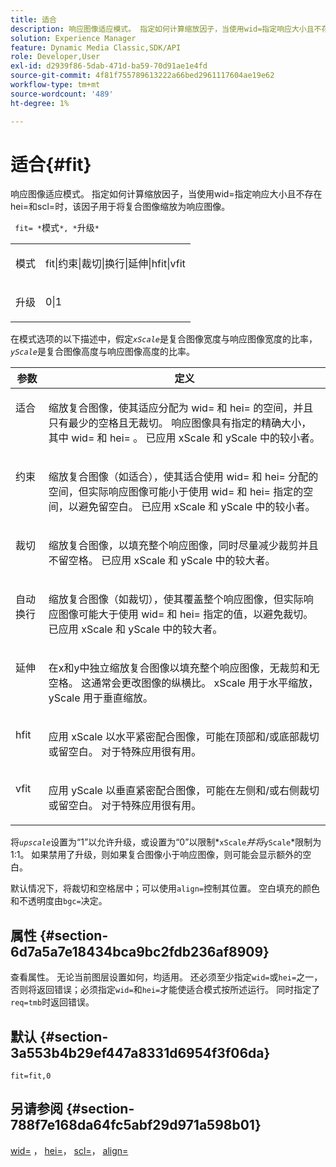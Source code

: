 ```yaml
---
title: 适合
description: 响应图像适应模式。 指定如何计算缩放因子，当使用wid=指定响应大小且不存在hei=和scl=时，该因子用于将复合图像缩放为响应图像。
solution: Experience Manager
feature: Dynamic Media Classic,SDK/API
role: Developer,User
exl-id: d2939f86-5dab-471d-ba59-70d91ae1e4fd
source-git-commit: 4f81f755789613222a66bed2961117604ae19e62
workflow-type: tm+mt
source-wordcount: '489'
ht-degree: 1%

---
```


# 适合{#fit}

响应图像适应模式。 指定如何计算缩放因子，当使用wid=指定响应大小且不存在hei=和scl=时，该因子用于将复合图像缩放为响应图像。

` fit= *`模式`*, *`升级`*`

<table id="simpletable_50FBDC6B7CB2448891DD0F491DEB5ACF"> 
 <tr class="strow"> 
  <td class="stentry"> <p> <span class="codeph"> <span class="varname">模式</span> </span> </p> </td> 
  <td class="stentry"> <p> <span class="codeph"> fit|约束|裁切|换行|延伸|hfit|vfit </span> </p> </td> 
 </tr> 
 <tr class="strow"> 
  <td class="stentry"> <p> <span class="codeph"> <span class="varname">升级</span> </span> </p> </td> 
  <td class="stentry"> <p> <span class="codeph"> 0|1 </span> </p> </td> 
 </tr> 
</table>

在模式选项的以下描述中，假定&#x200B;*`xScale`*&#x200B;是复合图像宽度与响应图像宽度的比率，*`yScale`*&#x200B;是复合图像高度与响应图像高度的比率。

<table id="table_33408ECA9D164AFAA249F8589060545E"> 
 <thead> 
  <tr> 
   <th colname="col1" class="entry"> 参数 </th> 
   <th colname="col2" class="entry"> 定义 </th> 
  </tr> 
 </thead>
 <tbody> 
  <tr valign="top"> 
   <td colname="col1"> <p> <span class="codeph">适合</span> </p> </td> 
   <td colname="col2"> <p>缩放复合图像，使其适应分配为<span class="codeph"> wid= </span>和<span class="codeph"> hei= </span>的空间，并且只有最少的空格且无裁切。 响应图像具有指定的精确大小，其中<span class="codeph"> wid= </span>和<span class="codeph"> hei= </span>。 已应用<span class="varname"> xScale </span>和<span class="varname"> yScale </span>中的较小者。 </p> </td> 
  </tr> 
  <tr valign="top"> 
   <td colname="col1"> <p> <span class="codeph">约束</span> </p> </td> 
   <td colname="col2"> <p>缩放复合图像（如<span class="codeph">适合</span>），使其适合使用<span class="codeph"> wid= </span>和<span class="codeph"> hei= </span>分配的空间，但实际响应图像可能小于使用<span class="codeph"> wid= </span>和<span class="codeph"> hei= </span>指定的空间，以避免留空白。 已应用<span class="varname"> xScale </span>和<span class="varname"> yScale </span>中的较小者。 </p> </td> 
  </tr> 
  <tr valign="top"> 
   <td colname="col1"> <p> <span class="codeph">裁切</span> </p> </td> 
   <td colname="col2"> <p>缩放复合图像，以填充整个响应图像，同时尽量减少裁剪并且不留空格。 已应用<span class="varname"> xScale </span>和<span class="varname"> yScale </span>中的较大者。 </p> </td> 
  </tr> 
  <tr valign="top"> 
   <td colname="col1"> <p> <span class="codeph">自动换行</span> </p> </td> 
   <td colname="col2"> <p>缩放复合图像（如<span class="codeph">裁切</span>），使其覆盖整个响应图像，但实际响应图像可能大于使用<span class="codeph"> wid= </span>和<span class="codeph"> hei= </span>指定的值，以避免裁切。 已应用<span class="varname"> xScale </span>和<span class="varname"> yScale </span>中的较大者。 </p> </td> 
  </tr> 
  <tr valign="top"> 
   <td colname="col1"> <p> <span class="codeph">延伸</span> </p> </td> 
   <td colname="col2"> <p>在x和y中独立缩放复合图像以填充整个响应图像，无裁剪和无空格。 这通常会更改图像的纵横比。 <span class="varname"> xScale </span>用于水平缩放，<span class="varname"> yScale </span>用于垂直缩放。 </p> </td> 
  </tr> 
  <tr valign="top"> 
   <td colname="col1"> <p> <span class="codeph"> hfit </span> </p> </td> 
   <td colname="col2"> <p>应用<span class="varname"> xScale </span>以水平紧密配合图像，可能在顶部和/或底部裁切或留空白。 对于特殊应用很有用。 </p> </td> 
  </tr> 
  <tr valign="top"> 
   <td colname="col1"> <p> <span class="codeph"> vfit </span> </p> </td> 
   <td colname="col2"> <p>应用<span class="varname"> yScale </span>以垂直紧密配合图像，可能在左侧和/或右侧裁切或留空白。 对于特殊应用很有用。 </p> </td> 
  </tr> 
 </tbody> 
</table>

将&#x200B;*`upscale`*&#x200B;设置为“1”以允许升级，或设置为“0”以限制*`xScale`*并将&#x200B;*`yScale`*&#x200B;限制为1:1。 如果禁用了升级，则如果复合图像小于响应图像，则可能会显示额外的空白。

默认情况下，将裁切和空格居中；可以使用`align=`控制其位置。 空白填充的颜色和不透明度由`bgc=`决定。

## 属性 {#section-6d7a5a7e18434bca9bc2fdb236af8909}

查看属性。 无论当前图层设置如何，均适用。 还必须至少指定`wid=`或`hei=`之一，否则将返回错误；必须指定`wid=`和`hei=`才能使适合模式按所述运行。 同时指定了`req=tmb`时返回错误。

## 默认 {#section-3a553b4b29ef447a8331d6954f3f06da}

`fit=fit,0`

## 另请参阅 {#section-788f7e168da64fc5abf29d971a598b01}

[wid=](../../../../../is-api/http-ref/image-serving-api-ref/c-http-protocol-reference/c-command-reference/r-is-http-wid.md#reference-bfeadcb67bf4485f851eb21345527e47) ， [hei=](../../../../../is-api/http-ref/image-serving-api-ref/c-http-protocol-reference/c-command-reference/r-is-http-hei.md#reference-6d6f556ccc0e4b98a815e8a5c1944a96)， [scl=](../../../../../is-api/http-ref/image-serving-api-ref/c-http-protocol-reference/c-command-reference/r-scl.md#reference-b2a74e493d0d407e98fe350551ba3fcc)， [align=](../../../../../is-api/http-ref/image-serving-api-ref/c-http-protocol-reference/c-command-reference/r-align.md#reference-b7d6b87c75124d78884f916dd6544bc7)
